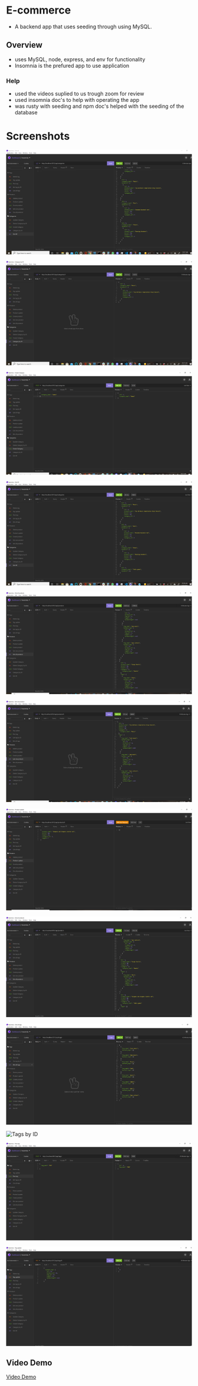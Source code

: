 # E-commerce
* A backend app that uses seeding through using MySQL.

## Overview

* uses MySQL, node, express, and env for functionality
* Insomnia is the prefured app to use application

### Help

* used the videos suplied to us trough zoom for review
* used insomnia doc's to help with operating the app
* was rusty with seeding and npm doc's helped with the seeding of the database

# Screenshots

![category all](Develop/assets/getAll.png)

![category by ID](Develop/assets/getById.png)

![category post](Develop/assets/postCat.png)

![category by updated](Develop/assets/catUpdated.png)

![all products](Develop/assets/getAllProd.png)

![Product by ID](Develop/assets/getProdById.png)

![Product Update](Develop/assets/prodUpdate.png)

![Product updated](Develop/assets/getProdUpdated.png)

![all tags](Develop/assets/getAllTags.png)

![Tags by ID](Develop/assets/getTagsById.png)

![tag post](Develop/assets/postTag.png)

![tag update](Develop/assets/tagUpdate.png)

## Video Demo

[Video Demo](https://drive.google.com/file/d/1avIkrfA_z_ehqVnP-_aiYIVgqGSkU5_c/view)